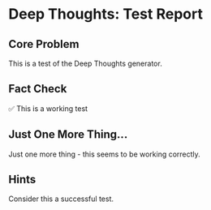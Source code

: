 # Deep Thoughts: Test Report

## Core Problem
This is a test of the Deep Thoughts generator.

## Fact Check
✅ This is a working test

## Just One More Thing...
Just one more thing - this seems to be working correctly.

## Hints
Consider this a successful test.